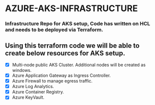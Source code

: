 # AZURE-AKS-INFRASTRUCTURE

### Infrastructure Repo for AKS setup, Code has written on HCL and needs to be deployed via Terraform.

## Using this terraform code we will be able to create below resources for AKS setup.

- [X] Multi-node public AKS Cluster. Additional nodes will be created as windows.
- [X] Azure Application Gateway as Ingress Controller.
- [X] Azure Firewall to manage egress traffic.
- [X] Azure Log Analytics.
- [X] Azure Container Registry.
- [X] Azure KeyVault.

